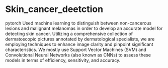# Skin_cancer_deetction
pytorch
Used machine learning to distinguish between non-cancerous lesions and malignant melanomas in order to develop an accurate model for detecting skin cancer. Utilizing a comprehensive collection of dermatoscopic pictures annotated by dermatological specialists, we are employing techniques to enhance image clarity and pinpoint significant characteristics. We mostly use Support Vector Machines (SVM) and Convolutional Neural Networks (also known as CNNs) to assess these models in terms of efficiency, sensitivity, and accuracy.
